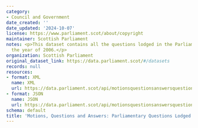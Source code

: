 ```yaml
---
category:
- Council and Government
date_created: ''
date_updated: '2024-10-07'
license: https://www.parliament.scot/about/copyright
maintainer: Scottish Parliament
notes: <p>This dataset contains all the questions lodged in the Parliament during
  the year of 2006.</p>
organization: Scottish Parliament
original_dataset_link: https://data.parliament.scot/#/datasets
records: null
resources:
- format: XML
  name: XML
  url: https://data.parliament.scot/api/motionsquestionsanswersquestions?year=2006
- format: JSON
  name: JSON
  url: https://data.parliament.scot/api/motionsquestionsanswersquestions?year=2006
schema: default
title: 'Motions, Questions and Answers: Parliamentary Questions Lodged (2006)'
---
```

